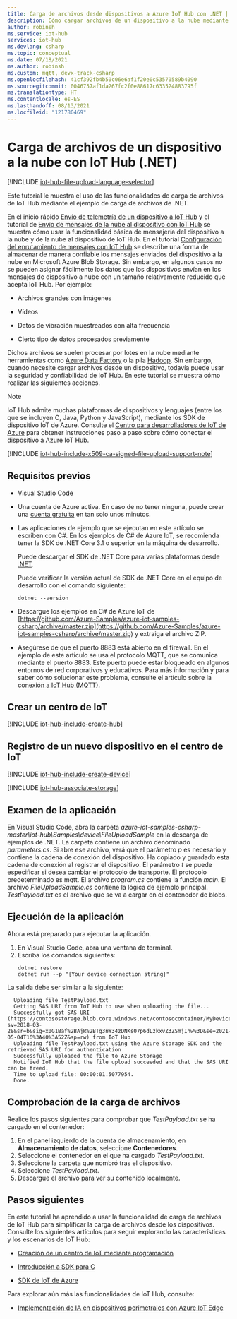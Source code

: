 ```yaml
---
title: Carga de archivos desde dispositivos a Azure IoT Hub con .NET | Microsoft Docs
description: Cómo cargar archivos de un dispositivo a la nube mediante el SDK de dispositivo IoT de Azure para. NET. Los archivos cargados se almacenan en un contenedor de blobs de Azure Storage.
author: robinsh
ms.service: iot-hub
services: iot-hub
ms.devlang: csharp
ms.topic: conceptual
ms.date: 07/18/2021
ms.author: robinsh
ms.custom: mqtt, devx-track-csharp
ms.openlocfilehash: 41cf392fb4b50c06e6af1f20e0c53570589b4090
ms.sourcegitcommit: 0046757af1da267fc2f0e88617c633524883795f
ms.translationtype: HT
ms.contentlocale: es-ES
ms.lasthandoff: 08/13/2021
ms.locfileid: "121780469"
---
```

# <a name="upload-files-from-your-device-to-the-cloud-with-iot-hub-net"></a>Carga de archivos de un dispositivo a la nube con IoT Hub (.NET)

[!INCLUDE [iot-hub-file-upload-language-selector](../../includes/iot-hub-file-upload-language-selector.md)]

Este tutorial le muestra el uso de las funcionalidades de carga de archivos de IoT Hub mediante el ejemplo de carga de archivos de .NET. 

En el inicio rápido [Envío de telemetría de un dispositivo a IoT Hub](../iot-develop/quickstart-send-telemetry-iot-hub.md?pivots=programming-language-csharp) y el tutorial de [Envío de mensajes de la nube al dispositivo con IoT Hub](iot-hub-csharp-csharp-c2d.md) se muestra cómo usar la funcionalidad básica de mensajería del dispositivo a la nube y de la nube al dispositivo de IoT Hub. En el tutorial [Configuración del enrutamiento de mensajes con IoT Hub](tutorial-routing.md) se describe una forma de almacenar de manera confiable los mensajes enviados del dispositivo a la nube en Microsoft Azure Blob Storage. Sin embargo, en algunos casos no se pueden asignar fácilmente los datos que los dispositivos envían en los mensajes de dispositivo a nube con un tamaño relativamente reducido que acepta IoT Hub. Por ejemplo:

* Archivos grandes con imágenes

* Vídeos

* Datos de vibración muestreados con alta frecuencia

* Cierto tipo de datos procesados previamente

Dichos archivos se suelen procesar por lotes en la nube mediante herramientas como [Azure Data Factory](../data-factory/introduction.md) o la pila [Hadoop](../hdinsight/index.yml). Sin embargo, cuando necesite cargar archivos desde un dispositivo, todavía puede usar la seguridad y confiabilidad de IoT Hub. En este tutorial se muestra cómo realizar las siguientes acciones.

> [!NOTE]
> IoT Hub admite muchas plataformas de dispositivos y lenguajes (entre los que se incluyen C, Java, Python y JavaScript), mediante los SDK de dispositivo IoT de Azure. Consulte el [Centro para desarrolladores de IoT de Azure](https://azure.microsoft.com/develop/iot) para obtener instrucciones paso a paso sobre cómo conectar el dispositivo a Azure IoT Hub.

[!INCLUDE [iot-hub-include-x509-ca-signed-file-upload-support-note](../../includes/iot-hub-include-x509-ca-signed-file-upload-support-note.md)]

## <a name="prerequisites"></a>Requisitos previos

* Visual Studio Code

* Una cuenta de Azure activa. En caso de no tener ninguna, puede crear una [cuenta gratuita](https://azure.microsoft.com/pricing/free-trial/) en tan solo unos minutos.

* Las aplicaciones de ejemplo que se ejecutan en este artículo se escriben con C#. En los ejemplos de C# de Azure IoT, se recomienda tener la SDK de .NET Core 3.1 o superior en la máquina de desarrollo.

    Puede descargar el SDK de .NET Core para varias plataformas desde [.NET](https://dotnet.microsoft.com/download).

    Puede verificar la versión actual de SDK de .NET Core en el equipo de desarrollo con el comando siguiente:

    ```cmd/sh
    dotnet --version
    ```

* Descargue los ejemplos en C# de Azure IoT de [https://github.com/Azure-Samples/azure-iot-samples-csharp/archive/master.zip](https://github.com/Azure-Samples/azure-iot-samples-csharp/archive/master.zip) y extraiga el archivo ZIP.

* Asegúrese de que el puerto 8883 está abierto en el firewall. En el ejemplo de este artículo se usa el protocolo MQTT, que se comunica mediante el puerto 8883. Este puerto puede estar bloqueado en algunos entornos de red corporativos y educativos. Para más información y para saber cómo solucionar este problema, consulte el artículo sobre la [conexión a IoT Hub (MQTT)](iot-hub-mqtt-support.md#connecting-to-iot-hub).

## <a name="create-an-iot-hub"></a>Crear un centro de IoT

[!INCLUDE [iot-hub-include-create-hub](../../includes/iot-hub-include-create-hub.md)]

## <a name="register-a-new-device-in-the-iot-hub"></a>Registro de un nuevo dispositivo en el centro de IoT

[!INCLUDE [iot-hub-include-create-device](../../includes/iot-hub-include-create-device.md)]

[!INCLUDE [iot-hub-associate-storage](../../includes/iot-hub-include-associate-storage.md)]

## <a name="examine-the-application"></a>Examen de la aplicación

En Visual Studio Code, abra la carpeta *azure-iot-samples-csharp-master\iot-hub\Samples\device\FileUploadSample* en la descarga de ejemplos de .NET. La carpeta contiene un archivo denominado *parameters.cs*. Si abre ese archivo, verá que el parámetro *p* es necesario y contiene la cadena de conexión del dispositivo. Ha copiado y guardado esta cadena de conexión al registrar el dispositivo. El parámetro *t* se puede especificar si desea cambiar el protocolo de transporte. El protocolo predeterminado es mqtt. El archivo *program.cs* contiene la función *main*. El archivo *FileUploadSample.cs* contiene la lógica de ejemplo principal. *TestPayload.txt* es el archivo que se va a cargar en el contenedor de blobs.

## <a name="run-the-application"></a>Ejecución de la aplicación

Ahora está preparado para ejecutar la aplicación.

1. En Visual Studio Code, abra una ventana de terminal.
1. Escriba los comandos siguientes:
    ```cmd/sh
    dotnet restore
    dotnet run --p "{Your device connection string}"
    ```

La salida debe ser similar a la siguiente:

```cmd/sh
  Uploading file TestPayload.txt
  Getting SAS URI from IoT Hub to use when uploading the file...
  Successfully got SAS URI (https://contosostorage.blob.core.windows.net/contosocontainer/MyDevice%2FTestPayload.txt?sv=2018-03-28&sr=b&sig=x0G1Baf%2BAjR%2BTg3nW34zDNKs07p6dLzkxvZ3ZSmjIhw%3D&se=2021-05-04T16%3A40%3A52Z&sp=rw) from IoT Hub
  Uploading file TestPayload.txt using the Azure Storage SDK and the retrieved SAS URI for authentication
  Successfully uploaded the file to Azure Storage
  Notified IoT Hub that the file upload succeeded and that the SAS URI can be freed.
  Time to upload file: 00:00:01.5077954.
  Done.
```

## <a name="verify-the-file-upload"></a>Comprobación de la carga de archivos

Realice los pasos siguientes para comprobar que *TestPayload.txt* se ha cargado en el contenedor:

1. En el panel izquierdo de la cuenta de almacenamiento, en **Almacenamiento de datos**, seleccione **Contenedores**.
1. Seleccione el contenedor en el que ha cargado *TestPayload.txt*.
1. Seleccione la carpeta que nombró tras el dispositivo.
1. Seleccione *TestPayload.txt*.
1. Descargue el archivo para ver su contenido localmente.

## <a name="next-steps"></a>Pasos siguientes

En este tutorial ha aprendido a usar la funcionalidad de carga de archivos de IoT Hub para simplificar la carga de archivos desde los dispositivos. Consulte los siguientes artículos para seguir explorando las características y los escenarios de IoT Hub:

* [Creación de un centro de IoT mediante programación](iot-hub-rm-template-powershell.md)

* [Introducción a SDK para C](iot-hub-device-sdk-c-intro.md)

* [SDK de IoT de Azure](iot-hub-devguide-sdks.md)

Para explorar aún más las funcionalidades de IoT Hub, consulte:

* [Implementación de IA en dispositivos perimetrales con Azure IoT Edge](../iot-edge/quickstart-linux.md)